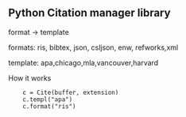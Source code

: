 ## Python Citation manager library

format -> template

formats: ris, bibtex, json, csljson, enw, refworks,xml

template: apa,chicago,mla,vancouver,harvard

How it works
```
    c = Cite(buffer, extension)
    c.templ("apa")
    c.format("ris")
```
